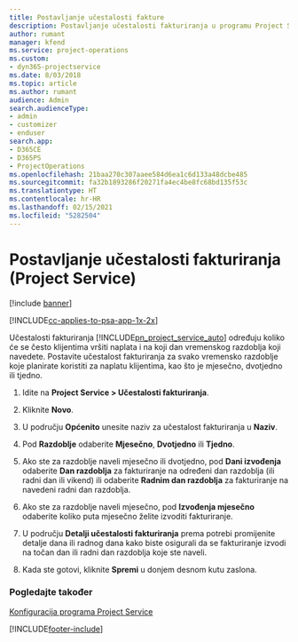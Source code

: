 ```yaml
---
title: Postavljanje učestalosti fakture
description: Postavljanje učestalosti fakturiranja u programu Project Service
author: rumant
manager: kfend
ms.service: project-operations
ms.custom:
- dyn365-projectservice
ms.date: 8/03/2018
ms.topic: article
ms.author: rumant
audience: Admin
search.audienceType:
- admin
- customizer
- enduser
search.app:
- D365CE
- D365PS
- ProjectOperations
ms.openlocfilehash: 21baa270c307aaee584d6ea1c6d133a48dcbe485
ms.sourcegitcommit: fa32b1893286f20271fa4ec4be8fc68bd135f53c
ms.translationtype: HT
ms.contentlocale: hr-HR
ms.lasthandoff: 02/15/2021
ms.locfileid: "5282504"
---
```

# <a name="set-up-invoice-frequencies-project-service"></a>Postavljanje učestalosti fakturiranja (Project Service)

[!include [banner](../includes/psa-now-project-operations.md)]

[!INCLUDE[cc-applies-to-psa-app-1x-2x](../includes/cc-applies-to-psa-app-1x-2x.md)]

Učestalosti fakturiranja [!INCLUDE[pn_project_service_auto](../includes/pn-project-service-auto.md)] određuju koliko će se često klijentima vršiti naplata i na koji dan vremenskog razdoblja koji navedete. Postavite učestalost fakturiranja za svako vremensko razdoblje koje planirate koristiti za naplatu klijentima, kao što je mjesečno, dvotjedno ili tjedno.  
  
1.  Idite na **Project Service > Učestalosti fakturiranja**.  
  
2.  Kliknite **Novo**.  
  
3.  U području **Općenito** unesite naziv za učestalost fakturiranja u **Naziv**.  
  
4.  Pod **Razdoblje** odaberite **Mjesečno**, **Dvotjedno** ili **Tjedno**.  
  
5.  Ako ste za razdoblje naveli mjesečno ili dvotjedno, pod **Dani izvođenja** odaberite **Dan razdoblja** za fakturiranje na određeni dan razdoblja (ili radni dan ili vikend) ili odaberite **Radnim dan razdoblja** za fakturiranje na navedeni radni dan razdoblja.  
  
6.  Ako ste za razdoblje naveli mjesečno, pod **Izvođenja mjesečno** odaberite koliko puta mjesečno želite izvoditi fakturiranje.  
  
7.  U području **Detalji učestalosti fakturiranja** prema potrebi promijenite detalje dana ili radnog dana kako biste osigurali da se fakturiranje izvodi na točan dan ili radni dan razdoblja koje ste naveli.  
  
8.  Kada ste gotovi, kliknite **Spremi** u donjem desnom kutu zaslona.  
  
### <a name="see-also"></a>Pogledajte također  
 [Konfiguracija programa Project Service](../psa/configure.md)


[!INCLUDE[footer-include](../includes/footer-banner.md)]